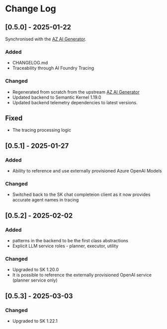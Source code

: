 # Change Log

## [0.5.0] - 2025-01-22

Synchronised with the [AZ AI Generator](https://github.com/dbroeglin/generator-az-ai).

### Added
- CHANGELOG.md
- Traceability through AI Foundry Tracing

### Changed
- Regenerated from scratch from the upstream [AZ AI Generator](https://github.com/dbroeglin/generator-az-ai)
- Updated backend to Semantic Kernel 1.19.0
- Updated backend telemetry dependencies to latest versions.

## Fixed
- The tracing processing logic

## [0.5.1] - 2025-01-27

### Added
- Ability to reference and use externally provisioned Azure OpenAI Models

### Changed
- Switched back to the SK chat completeion client as it now provides accurate agent names in tracing

## [0.5.2] - 2025-02-02

### Added
- patterns in the backend to be the first class abstractions
- Explicit LLM service roles - planner, executor, utility

### Changed
- Upgraded to SK 1.20.0
- It is possible to reference the externally provisioned OpenAI service (planner service only)

## [0.5.3] - 2025-03-03

### Changed
- Upgraded to SK 1.22.1